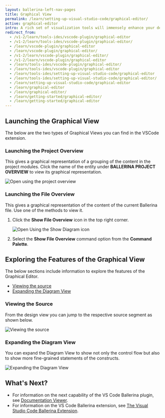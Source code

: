 ```yaml
---
layout: ballerina-left-nav-pages
title: Graphical View
permalink: /learn/setting-up-visual-studio-code/graphical-editor/
active: graphical-editor
intro: A rich set of visualization tools will immensely enhance your development experience especially in the integration space.The Graphical Editor of the VS Code Ballerina extension allows you to design your integration scenario graphically. Thus, by using it, you can visualize your code in a sequence diagram, which presents the endpoint interactions and parallel invocations that happen in the code. The sections below discuss how to use the Graphical Editor and explore its capabilities.
redirect_from:
  - /v1-2/learn/tools-ides/vscode-plugin/graphical-editor
  - /v1-2/learn/tools-ides/vscode-plugin/graphical-editor/
  - /learn/vscode-plugin/graphical-editor
  - /learn/vscode-plugin/graphical-editor/
  - /v1-2/learn/vscode-plugin/graphical-editor/
  - /v1-2/learn/vscode-plugin/graphical-editor
  - /learn/tools-ides/vscode-plugin/graphical-editor/
  - /learn/tools-ides/vscode-plugin/graphical-editor
  - /learn/tools-ides/setting-up-visual-studio-code/graphical-editor
  - /learn/tools-ides/setting-up-visual-studio-code/graphical-editor/
  - /learn/setting-up-visual-studio-code/graphical-editor
  - /learn/graphical-editor
  - /learn/graphical-editor/
  - /learn/getting-started/graphical-editor/
  - /learn/getting-started/graphical-editor
---
```


## Launching the Graphical View

The below are the two types of Graphical Views you can find in the VSCode extension.

### Launching the Project Overview

This gives a graphical representation of a grouping of the content in the project modules. Click the name of the entity under **BALLERINA PROJECT OVERVIEW** to view its graphical representation.

![Open using the project overview](/learn/images/select-from-overview.gif)

### Launching the File Overview

This gives a graphical representation of the content of the current Ballerina file. Use one of the methods to view it.

1. Click the **Show File Overview** icon in the top right corner.

   ![Open Using the Show Diagram icon](/learn/images/show-diagram-icon.gif)

2. Select the **Show File Overview** command option from the **Command Palette**.

## Exploring the Features of the Graphical View

The below sections include information to explore the features of the Graphical Editor.

- [Viewing the source](#viewing-the-source)
- [Expanding the Diagram View](#expanding-the-diagram-view)

### Viewing the Source

From the design view you can jump to the respective source segment as shown below.

![Viewing the source](/learn/images/jump-to-source-view.gif)

### Expanding the Diagram View

You can expand the Diagram View to show not only the control flow but also to show more fine-grained statements of the constructs.

![Expanding the Diagram View](/learn/images/expand-diagram-view.gif)

## What's Next?

 - For information on the next capability of the VS Code Ballerina plugin, see [Documentation Viewer](/learn/vscode-plugin/documentation-viewer).
 - For information on the VS Code Ballerina extension, see [The Visual Studio Code Ballerina Extension](/learn/vscode-plugin).
